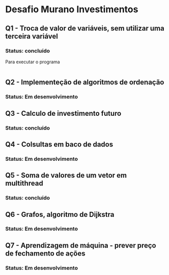 # Desafio Murano Investimentos

## Q1 - Troca de valor de variáveis, sem utilizar uma terceira variável
### Status: concluído
Para executar o programa
```bash

```

## Q2 - Implementeção de algoritmos de ordenação
### Status: Em desenvolvimento

## Q3 - Calculo de investimento futuro
### Status: concluído

## Q4 - Colsultas em baco de dados
### Status: Em desenvolvimento

## Q5 - Soma de valores de um vetor em multithread
### Status: concluído

## Q6 - Grafos, algoritmo de Dijkstra
### Status: Em desenvolvimento

## Q7 - Aprendizagem de máquina - prever preço de fechamento de ações
### Status: Em desenvolvimento
